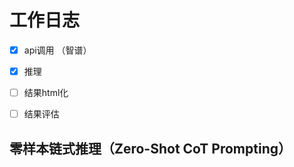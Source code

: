 # 工作日志


- [x] api调用 （智谱）
- [x] 推理 
- [ ] 结果html化
- [ ] 结果评估



##  零样本链式推理（Zero-Shot CoT Prompting）
